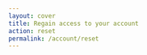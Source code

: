 ```yaml
---
layout: cover
title: Regain access to your account
action: reset
permalink: /account/reset
---
```


<div class="panel" class="light-on-bg text-center">
    <div id="login"></div>
</div>
